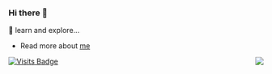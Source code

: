 ### Hi there 👋

<!--
**xxholly32/xxholly32** is a ✨ _special_ ✨ repository because its `README.md` (this file) appears on your GitHub profile.

Here are some ideas to get you started:

- 🔭 I’m currently working on ...
- 🌱 I’m currently learning ...
- 👯 I’m looking to collaborate on ...
- 🤔 I’m looking for help with ...
- 💬 Ask me about ...
- 📫 How to reach me: ...
- 😄 Pronouns: ...
- ⚡ Fun fact: ...
-->

🤔 learn and explore...

- Read more about [me](https://xiangxiao-blog.vercel.app/)

<img align="right" src="https://github-readme-stats.vercel.app/api?username=xxholly32&show_icons=true&theme=onedark" />

[![Visits Badge](https://badges.pufler.dev/visits/xxholly32/xxholly32)](https://github.com/xxholly32/xxholly32)
